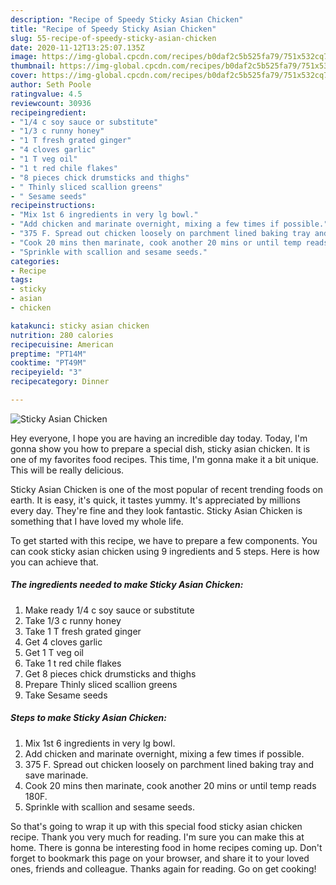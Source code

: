 ```yaml
---
description: "Recipe of Speedy Sticky Asian Chicken"
title: "Recipe of Speedy Sticky Asian Chicken"
slug: 55-recipe-of-speedy-sticky-asian-chicken
date: 2020-11-12T13:25:07.135Z
image: https://img-global.cpcdn.com/recipes/b0daf2c5b525fa79/751x532cq70/sticky-asian-chicken-recipe-main-photo.jpg
thumbnail: https://img-global.cpcdn.com/recipes/b0daf2c5b525fa79/751x532cq70/sticky-asian-chicken-recipe-main-photo.jpg
cover: https://img-global.cpcdn.com/recipes/b0daf2c5b525fa79/751x532cq70/sticky-asian-chicken-recipe-main-photo.jpg
author: Seth Poole
ratingvalue: 4.5
reviewcount: 30936
recipeingredient:
- "1/4 c soy sauce or substitute"
- "1/3 c runny honey"
- "1 T fresh grated ginger"
- "4 cloves garlic"
- "1 T veg oil"
- "1 t red chile flakes"
- "8 pieces chick drumsticks and thighs"
- " Thinly sliced scallion greens"
- " Sesame seeds"
recipeinstructions:
- "Mix 1st 6 ingredients in very lg bowl."
- "Add chicken and marinate overnight, mixing a few times if possible."
- "375 F. Spread out chicken loosely on parchment lined baking tray and save marinade."
- "Cook 20 mins then marinate, cook another 20 mins or until temp reads 180F."
- "Sprinkle with scallion and sesame seeds."
categories:
- Recipe
tags:
- sticky
- asian
- chicken

katakunci: sticky asian chicken 
nutrition: 280 calories
recipecuisine: American
preptime: "PT14M"
cooktime: "PT49M"
recipeyield: "3"
recipecategory: Dinner

---
```



![Sticky Asian Chicken](https://img-global.cpcdn.com/recipes/b0daf2c5b525fa79/751x532cq70/sticky-asian-chicken-recipe-main-photo.jpg)

Hey everyone, I hope you are having an incredible day today. Today, I'm gonna show you how to prepare a special dish, sticky asian chicken. It is one of my favorites food recipes. This time, I'm gonna make it a bit unique. This will be really delicious.



Sticky Asian Chicken is one of the most popular of recent trending foods on earth. It is easy, it's quick, it tastes yummy. It's appreciated by millions every day. They're fine and they look fantastic. Sticky Asian Chicken is something that I have loved my whole life.


To get started with this recipe, we have to prepare a few components. You can cook sticky asian chicken using 9 ingredients and 5 steps. Here is how you can achieve that.

<!--inarticleads1-->

##### The ingredients needed to make Sticky Asian Chicken:

1. Make ready 1/4 c soy sauce or substitute
1. Take 1/3 c runny honey
1. Take 1 T fresh grated ginger
1. Get 4 cloves garlic
1. Get 1 T veg oil
1. Take 1 t red chile flakes
1. Get 8 pieces chick drumsticks and thighs
1. Prepare  Thinly sliced scallion greens
1. Take  Sesame seeds




<!--inarticleads2-->

##### Steps to make Sticky Asian Chicken:

1. Mix 1st 6 ingredients in very lg bowl.
1. Add chicken and marinate overnight, mixing a few times if possible.
1. 375 F. Spread out chicken loosely on parchment lined baking tray and save marinade.
1. Cook 20 mins then marinate, cook another 20 mins or until temp reads 180F.
1. Sprinkle with scallion and sesame seeds.




So that's going to wrap it up with this special food sticky asian chicken recipe. Thank you very much for reading. I'm sure you can make this at home. There is gonna be interesting food in home recipes coming up. Don't forget to bookmark this page on your browser, and share it to your loved ones, friends and colleague. Thanks again for reading. Go on get cooking!
